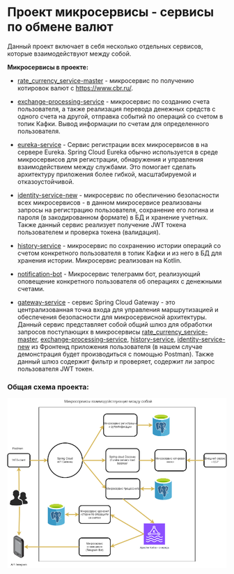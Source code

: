 # Проект микросервисы - сервисы по обмене валют

Данный проект включает в себя несколько отдельных сервисов, которые взаимодействуют между собой.

**Микросервисы в проекте:**
- [rate_currency_service-master](rate_currency_service-master) - микросервис по получению котировок валют с https://www.cbr.ru/.


- [exchange-processing-service](exchange-processing-service) - микросервис по созданию счета пользователя, 
а также реализация перевода денежных средств с одного счета на другой, отправка событий по операций со счетом в топик Кафки.
Вывод информации по счетам для определенного пользователя.


- [eureka-service](eureka-service) - Сервис регистрации всех микросервисов в на сервере Eureka. 
Spring Cloud Eureka обычно используется в среде микросервисов для регистрации, 
обнаружения и управления взаимодействием между службами. Это помогает сделать архитектуру приложения более гибкой, 
масштабируемой и отказоустойчивой.


- [identity-service-new](identity-service-new) - микросервис по обеспичению безопасности всех микросервисов - 
в данном микросервисе реализованы запросы на регистрацию пользователя, сохранение его логина и пароля (в закодированном формате)
в БД и хранение учетных. Также данный сервис реализует получение JWT токена пользователем и проверка токена (валидация).


- [history-service](history-service) - микросервис по сохранению истории операций со 
счетом конкретного пользователя в топик Кафки и из него в БД для хранения истории. Микросервис реализован на Kotlin.


- [notification-bot](notification-bot) - Микросервис телеграмм бот, реализующий оповещение
конкретного пользователя об операциях с денежными счетами.


- [gateway-service](gateway-service) - сервис Spring Cloud Gateway - это централизованная точка входа для 
управления маршрутизацией и обеспечения безопасности для 
микросервисной архитектуры. Данный сервис представляет собой общий шлюз для обработки запросов
поступающих в микросервисы [rate_currency_service-master](rate_currency_service-master), 
[exchange-processing-service](exchange-processing-service), [history-service](history-service), [identity-service-new](identity-service-new)
из Фронтенд приложения пользователя (в нашем случае демонстрация будет производиться с помощью Postman).
Также данный шлюз содержит фильтр и проверяет, содержит ли запрос пользователя JWT токен.

  
### Общая схема проекта:
![Блок схема проекта микросервисы.png](https://github.com/AndreyJavaEdu/microservices-currency-exchanger/blob/03194480b543b4c3d1d750758b0748c49669cc6e/%D0%A1%D1%85%D0%B5%D0%BC%D1%8B%20%D0%B4%D0%BB%D1%8F%20README/%D0%91%D0%BB%D0%BE%D0%BA%20%D1%81%D1%85%D0%B5%D0%BC%D0%B0%20%D0%BF%D1%80%D0%BE%D0%B5%D0%BA%D1%82%D0%B0%20%D0%BC%D0%B8%D0%BA%D1%80%D0%BE%D1%81%D0%B5%D1%80%D0%B2%D0%B8%D1%81%D1%8B.png)